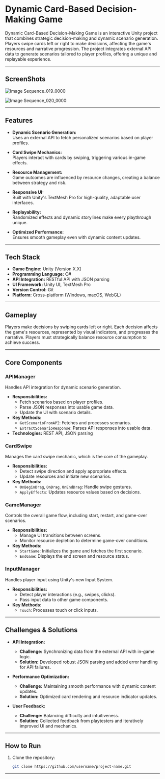 # Dynamic Card-Based Decision-Making Game  

Dynamic Card-Based Decision-Making Game is an interactive Unity project that combines strategic decision-making and dynamic scenario generation. Players swipe cards left or right to make decisions, affecting the game's resources and narrative progression. The project integrates external API data to generate scenarios tailored to player profiles, offering a unique and replayable experience.  

---
## ScreenShots

![Image Sequence_019_0000](https://github.com/user-attachments/assets/7f8cc0a5-ab0d-4bba-aec1-31dcbf2fd3b3)

![Image Sequence_020_0000](https://github.com/user-attachments/assets/098e8818-1758-4f14-8f54-a136f8008d74)

---

## Features  

- **Dynamic Scenario Generation:**  
  Uses an external API to fetch personalized scenarios based on player profiles.  

- **Card Swipe Mechanics:**  
  Players interact with cards by swiping, triggering various in-game effects.  

- **Resource Management:**  
  Game outcomes are influenced by resource changes, creating a balance between strategy and risk.  

- **Responsive UI:**  
  Built with Unity's TextMesh Pro for high-quality, adaptable user interfaces.  

- **Replayability:**  
  Randomized effects and dynamic storylines make every playthrough unique.  

- **Optimized Performance:**  
  Ensures smooth gameplay even with dynamic content updates.  

---

## Tech Stack  

- **Game Engine:** Unity (Version X.X)  
- **Programming Language:** C#  
- **API Integration:** RESTful API with JSON parsing  
- **UI Framework:** Unity UI, TextMesh Pro  
- **Version Control:** Git  
- **Platform:** Cross-platform (Windows, macOS, WebGL)  

---

## Gameplay  

Players make decisions by swiping cards left or right. Each decision affects the game's resources, represented by visual indicators, and progresses the narrative. Players must strategically balance resource consumption to achieve success.  

---

## Core Components  

### APIManager  
Handles API integration for dynamic scenario generation.  
- **Responsibilities:**  
  - Fetch scenarios based on player profiles.  
  - Parse JSON responses into usable game data.  
  - Update the UI with scenario details.  
- **Key Methods:**  
  - `GetScenarioFromAPI`: Fetches and processes scenarios.  
  - `ExtractScenarioResponse`: Parses API responses into usable data.  
- **Technologies:** REST API, JSON parsing  

### CardSwipe  
Manages the card swipe mechanic, which is the core of the gameplay.  
- **Responsibilities:**  
  - Detect swipe direction and apply appropriate effects.  
  - Update resources and initiate new scenarios.  
- **Key Methods:**  
  - `OnBeginDrag`, `OnDrag`, `OnEndDrag`: Handle swipe gestures.  
  - `ApplyEffects`: Updates resource values based on decisions.  

### GameManager  
Controls the overall game flow, including start, restart, and game-over scenarios.  
- **Responsibilities:**  
  - Manage UI transitions between screens.  
  - Monitor resource depletion to determine game-over conditions.  
- **Key Methods:**  
  - `StartGame`: Initializes the game and fetches the first scenario.  
  - `EndGame`: Displays the end screen and resource status.  

### InputManager  
Handles player input using Unity's new Input System.  
- **Responsibilities:**  
  - Detect player interactions (e.g., swipes, clicks).  
  - Pass input data to other game components.  
- **Key Methods:**  
  - `Touch`: Processes touch or click inputs.  

---

## Challenges & Solutions  

- **API Integration:**  
  - **Challenge:** Synchronizing data from the external API with in-game logic.  
  - **Solution:** Developed robust JSON parsing and added error handling for API failures.  

- **Performance Optimization:**  
  - **Challenge:** Maintaining smooth performance with dynamic content updates.  
  - **Solution:** Optimized card rendering and resource indicator updates.  

- **User Feedback:**  
  - **Challenge:** Balancing difficulty and intuitiveness.  
  - **Solution:** Collected feedback from playtesters and iteratively improved UI and mechanics.  

---

## How to Run  

1. Clone the repository:  
   ```bash
   git clone https://github.com/username/project-name.git  

---



